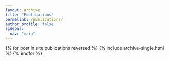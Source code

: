 ```yaml
---
layout: archive
title: "Publications"
permalink: /publications/
author_profile: false
sidebar:
  nav: "main"
---
```


<!-- {% include base_path %} -->

{% for post in site.publications reversed %}
  {% include archive-single.html %}
{% endfor %}
